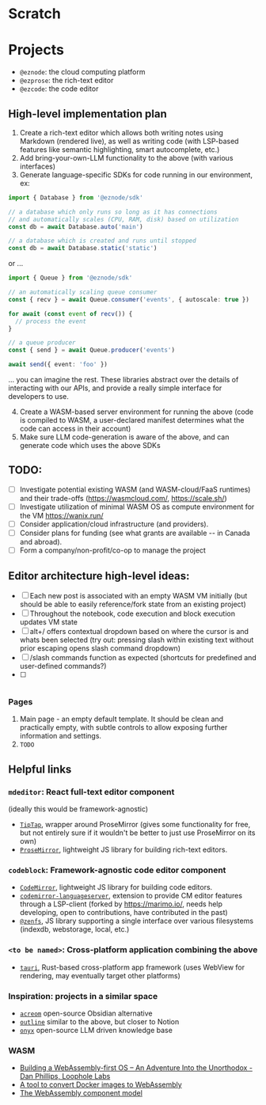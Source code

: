 # Scratch

# Projects
- `@eznode`: the cloud computing platform
- `@ezprose`: the rich-text editor
- `@ezcode`: the code editor

## High-level implementation plan

1. Create a rich-text editor which allows both writing notes using Markdown (rendered live), as well as writing code (with LSP-based features like semantic highlighting, smart autocomplete, etc.)
2. Add bring-your-own-LLM functionality to the above (with various interfaces)
3. Generate language-specific SDKs for code running in our environment, ex:

```ts
import { Database } from '@eznode/sdk'

// a database which only runs so long as it has connections
// and automatically scales (CPU, RAM, disk) based on utilization
const db = await Database.auto('main')

// a database which is created and runs until stopped
const db = await Database.static('static')
```

or ...

```ts
import { Queue } from '@eznode/sdk'

// an automatically scaling queue consumer
const { recv } = await Queue.consumer('events', { autoscale: true })

for await (const event of recv()) {
  // process the event
}

// a queue producer
const { send } = await Queue.producer('events')

await send({ event: 'foo' })
```

... you can imagine the rest. These libraries abstract over the details of interacting with our APIs, and provide a really simple interface for developers to use.

4. Create a WASM-based server environment for running the above (code is compiled to WASM, a user-declared manifest determines what the code can access in their account)
5. Make sure LLM code-generation is aware of the above, and can generate code which uses the above SDKs

## TODO:
- [ ] Investigate potential existing WASM (and WASM-cloud/FaaS runtimes) and their trade-offs (https://wasmcloud.com/, https://scale.sh/)
- [ ] Investigate utilization of minimal WASM OS as compute environment for the VM https://wanix.run/
- [ ] Consider application/cloud infrastructure (and providers).
- [ ] Consider plans for funding (see what grants are available -- in Canada and abroad).
- [ ] Form a company/non-profit/co-op to manage the project

## Editor architecture high-level ideas:
- [ ] Each new post is associated with an empty WASM VM initially (but should be able to easily reference/fork state from an existing project)
- [ ] Throughout the notebook, code execution and block execution updates VM state
- [ ] alt+/ offers contextual dropdown based on where the cursor is and whats been selected (try out: pressing slash within existing text without prior escaping opens slash command dropdown)
- [ ] /slash commands function as expected (shortcuts for predefined and user-defined commands?)
- [ ] ```sh blocks which execute entire blocks or selected lines (these include a functional xtermjs terminal)

### Pages

1. Main page - an empty default template. It should be clean and practically empty, with subtle controls to allow exposing further information and settings.
2. `TODO`

## Helpful links

### `mdeditor`: React full-text editor component

(ideally this would be framework-agnostic)

* [`TipTap`](https://tiptap.dev/docs), wrapper around ProseMirror (gives some functionality for free, but not entirely sure if it wouldn't be better to just use ProseMirror on its own)
* [`ProseMirror`](https://prosemirror.net/), lightweight JS library for building rich-text editors.

### `codeblock`: Framework-agnostic code editor component
* [`CodeMirror`](https://codemirror.net/), lightweight JS library for building code editors.
* [`codemirror-languageserver`](https://github.com/marimo-team/codemirror-languageserver), extension to provide CM editor features through a LSP-client (forked by https://marimo.io/, needs help developing, open to contributions, have contributed in the past)
* [`@zenfs`](https://github.com/zen-fs), JS library supporting a single interface over various filesystems (indexdb, webstorage, local, etc.)

### `<to be named>`: Cross-platform application combining the above
* [`tauri`](https://tauri.app/), Rust-based cross-platform app framework (uses WebView for rendering, may eventually target other platforms)

### Inspiration: projects in a similar space
* [`acreom`](https://github.com/acreom/app) open-source Obsidian alternative
* [`outline`](https://github.com/outline/outline) similar to the above, but closer to Notion
* [`onyx`](https://www.onyx.app/) open-source LLM driven knowledge base


### WASM

* [Building a WebAssembly-first OS – An Adventure Into the Unorthodox - Dan Phillips, Loophole Labs](https://www.youtube.com/watch?v=mQ58pLT8YQ4)
* [A tool to convert Docker images to WebAssembly](https://github.com/container2wasm/container2wasm)
* [The WebAssembly component model](https://component-model.bytecodealliance.org/introduction.html)